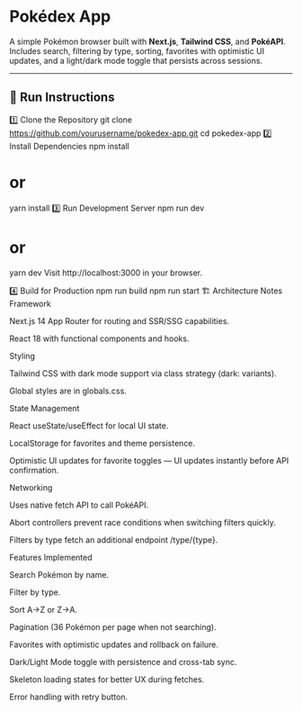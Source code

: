 # Pokédex App

A simple Pokémon browser built with **Next.js**, **Tailwind CSS**, and **PokéAPI**.  
Includes search, filtering by type, sorting, favorites with optimistic UI updates, and a light/dark mode toggle that persists across sessions.

---

## 🚀 Run Instructions

1️⃣ Clone the Repository
git clone https://github.com/yourusername/pokedex-app.git
cd pokedex-app
2️⃣ Install Dependencies
npm install
# or
yarn install
3️⃣ Run Development Server
npm run dev
# or
yarn dev
Visit http://localhost:3000 in your browser.

4️⃣ Build for Production
npm run build
npm run start
🏗 Architecture Notes
Framework

Next.js 14 App Router for routing and SSR/SSG capabilities.

React 18 with functional components and hooks.

Styling

Tailwind CSS with dark mode support via class strategy (dark: variants).

Global styles are in globals.css.

State Management

React useState/useEffect for local UI state.

LocalStorage for favorites and theme persistence.

Optimistic UI updates for favorite toggles — UI updates instantly before API confirmation.

Networking

Uses native fetch API to call PokéAPI.

Abort controllers prevent race conditions when switching filters quickly.

Filters by type fetch an additional endpoint /type/{type}.

Features Implemented

Search Pokémon by name.

Filter by type.

Sort A→Z or Z→A.

Pagination (36 Pokémon per page when not searching).

Favorites with optimistic updates and rollback on failure.

Dark/Light Mode toggle with persistence and cross-tab sync.

Skeleton loading states for better UX during fetches.

Error handling with retry button.
